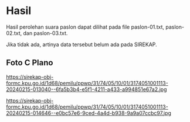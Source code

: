 # Hasil

Hasil perolehan suara paslon dapat dilihat pada file paslon-01.txt, paslon-02.txt, dan paslon-03.txt.

Jika tidak ada, artinya data tersebut belum ada pada SIREKAP.

## Foto C Plano

https://sirekap-obj-formc.kpu.go.id/1d68/pemilu/ppwp/31/74/05/10/01/3174051001113-20240215-013040--6fa5b3b4-e5f1-4211-a433-a994851e67a2.jpg

https://sirekap-obj-formc.kpu.go.id/1d68/pemilu/ppwp/31/74/05/10/01/3174051001113-20240215-014646--e0bc57e6-9ced-4a4d-b938-9a9a07ccbc97.jpg

